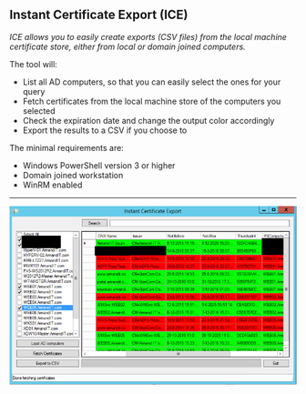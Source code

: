 ﻿## Instant Certificate Export (ICE)

_ICE allows you to easily create exports (CSV files) from the local machine certificate store, either from local or domain joined computers._

The tool will:
- List all AD computers, so that you can easily select the ones for your query
- Fetch certificates from the local machine store of the computers you selected
- Check the expiration date and change the output color accordingly
- Export the results to a CSV if you choose to

The minimal requirements are:
- Windows PowerShell version 3 or higher
- Domain joined workstation
- WinRM enabled

***

![Sample](https://github.com/ahatting/ICE/blob/master/sample.png "ICE")
